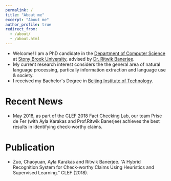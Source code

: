 ```yaml
---
permalink: /
title: "About me"
excerpt: "About me"
author_profile: true
redirect_from: 
  - /about/
  - /about.html
---
```


* Welcome! I am a PhD candidate in the [Department of Computer Science](https://www.cs.stonybrook.edu/) at [Stony Brook University](https://www.stonybrook.edu/), advised by [Dr. Ritwik Banerjee](http://www3.cs.stonybrook.edu/~rbanerjee/index.html).  
* My current research interest considers the the general area of natural language processing, partically information extraction and language use & society.
* I received my Bachelor's Degree in [Beijing Institute of Technology](http://english.bit.edu.cn/).

Recent News
====== 
* May 2018, as part of the CLEF 2018 Fact Checking Lab, our team Prise de Fer (with Ayla Karakas and Prof.Ritwik Banerjee) achieves the best results in identifying check-worthy claims.

Publication
====== 
* Zuo, Chaoyuan, Ayla Karakas and Ritwik Banerjee. “A Hybrid Recognition System for Check-worthy Claims Using Heuristics and Supervised Learning.” CLEF (2018).
